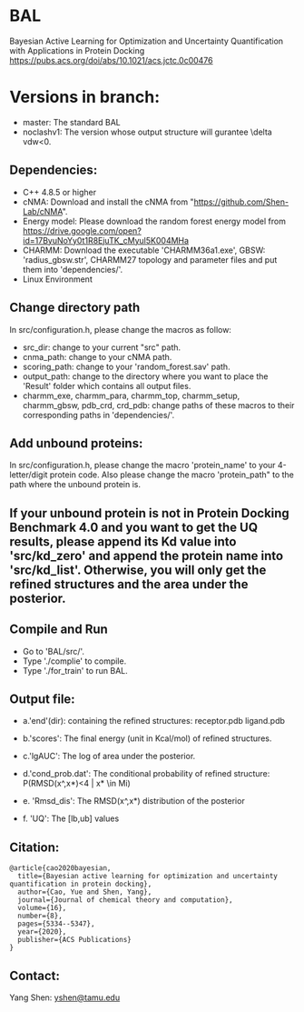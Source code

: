 # BAL
Bayesian Active Learning for Optimization and Uncertainty Quantification with Applications in Protein Docking
https://pubs.acs.org/doi/abs/10.1021/acs.jctc.0c00476


# Versions in branch:
* master: The standard BAL
* noclashv1: The version whose output structure will gurantee \delta vdw<0.


## Dependencies:
* C++ 4.8.5 or higher
* cNMA: Download and install the cNMA from "https://github.com/Shen-Lab/cNMA".
* Energy model:  Please download the random forest energy model from 
https://drive.google.com/open?id=17ByuNoYy0t1R8EjuTK_cMyul5K004MHa
* CHARMM: Download the executable 'CHARMM36a1.exe', GBSW: 'radius_gbsw.str', CHARMM27 topology and parameter files and put them into 'dependencies/'.
* Linux Environment

## Change directory path
In src/configuration.h, please change the macros as follow:
* src_dir:  change to your current "src" path.
* cnma_path: change to your cNMA path.
* scoring_path: change to your 'random_forest.sav' path.
* output_path: change to the directory where you want to place the 'Result' folder which contains all output files.
* charmm_exe, charmm_para, charmm_top, charmm_setup, charmm_gbsw, pdb_crd, crd_pdb:  change paths of these macros to their corresponding paths in 'dependencies/'. 

## Add unbound proteins:
In src/configuration.h, please change the macro 'protein_name' to your 4-letter/digit protein code. Also please change the macro 'protein_path" to the path where the unbound protein is.

## If your unbound protein is not in Protein Docking Benchmark 4.0 and you want to get the UQ results, please append its Kd value into 'src/kd_zero' and append the protein name into 'src/kd_list'. Otherwise, you will only get the refined structures and the area under the posterior.

## Compile and Run
* Go to 'BAL/src/'.
* Type './complie' to compile.
* Type './for_train' to run BAL.

## Output file:

* a.'end'(dir):
        containing the refined structures: receptor.pdb ligand.pdb

* b.'scores':
        The final energy (unit in Kcal/mol) of refined structures.

* c.'lgAUC':
        The log of area under the posterior.

* d.'cond_prob.dat':
        The conditional probability of refined structure: P(RMSD(x^,x*)<4 | x* \in Mi)

* e. 'Rmsd_dis':
        The RMSD(x^,x*)  distribution of the posterior

* f. 'UQ':
	The [lb,ub] values

	
## Citation:
```
@article{cao2020bayesian,
  title={Bayesian active learning for optimization and uncertainty quantification in protein docking},
  author={Cao, Yue and Shen, Yang},
  journal={Journal of chemical theory and computation},
  volume={16},
  number={8},
  pages={5334--5347},
  year={2020},
  publisher={ACS Publications}
}
```

## Contact:
Yang Shen: yshen@tamu.edu
